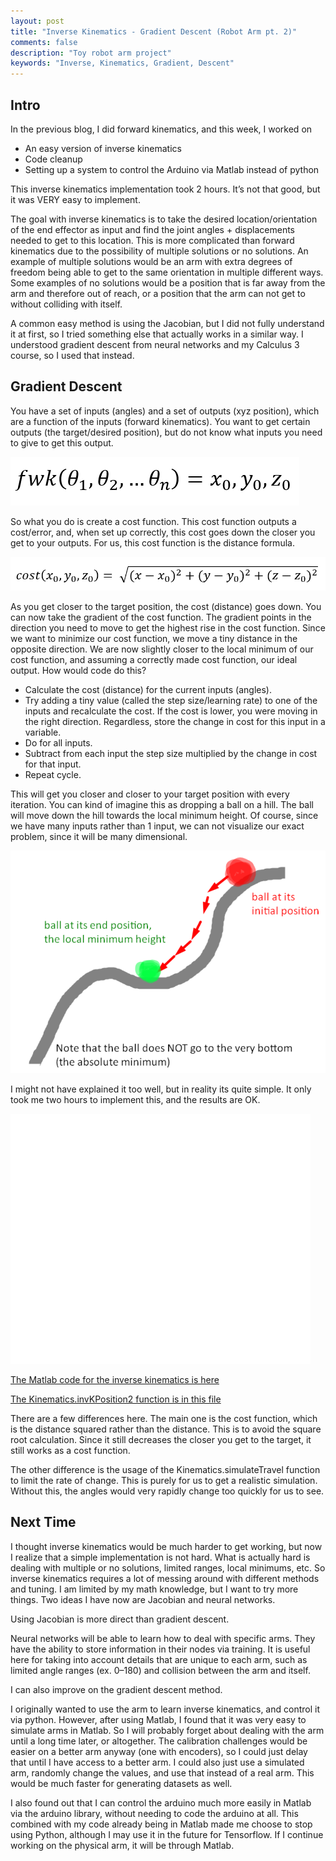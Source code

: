 ```yaml
---
layout: post
title: "Inverse Kinematics - Gradient Descent (Robot Arm pt. 2)"
comments: false
description: "Toy robot arm project"
keywords: "Inverse, Kinematics, Gradient, Descent"
---
```


## Intro 

In the previous blog, I did forward kinematics, and this week, I worked on

* An easy version of inverse kinematics
* Code cleanup
* Setting up a system to control the Arduino via Matlab instead of python

This inverse kinematics implementation took 2 hours. It’s not that good, but it was VERY easy to implement.

The goal with inverse kinematics is to take the desired location/orientation of the end effector as input and find the joint angles + displacements needed to get to this location. This is more complicated than forward kinematics due to the possibility of multiple solutions or no solutions. An example of multiple solutions would be an arm with extra degrees of freedom being able to get to the same orientation in multiple different ways. Some examples of no solutions would be a position that is far away from the arm and therefore out of reach, or a position that the arm can not get to without colliding with itself.

A common easy method is using the Jacobian, but I did not fully understand it at first, so I tried something else that actually works in a similar way. I understood gradient descent from neural networks and my Calculus 3 course, so I used that instead.

## Gradient Descent

You have a set of inputs (angles) and a set of outputs (xyz position), which are a function of the inputs (forward kinematics). You want to get certain outputs (the target/desired position), but do not know what inputs you need to give to get this output.

![Figure](/assets/images/InverseKinematicsGradientDescent/FwkFormula.png)

So what you do is create a cost function. This cost function outputs a cost/error, and, when set up correctly, this cost goes down the closer you get to your outputs. For us, this cost function is the distance formula.

![Figure](/assets/images/InverseKinematicsGradientDescent/CostFunctionFormula.png)

As you get closer to the target position, the cost (distance) goes down. You can now take the gradient of the cost function. The gradient points in the direction you need to move to get the highest rise in the cost function. Since we want to minimize our cost function, we move a tiny distance in the opposite direction. We are now slightly closer to the local minimum of our cost function, and assuming a correctly made cost function, our ideal output. How would code do this?

* Calculate the cost (distance) for the current inputs (angles).
* Try adding a tiny value (called the step size/learning rate) to one of the inputs and recalculate the cost. If the cost is lower, you were moving in the right direction. Regardless, store the change in cost for this input in a variable.
* Do for all inputs.
* Subtract from each input the step size multiplied by the change in cost for that input.
* Repeat cycle.

This will get you closer and closer to your target position with every iteration. You can kind of imagine this as dropping a ball on a hill. The ball will move down the hill towards the local minimum height. Of course, since we have many inputs rather than 1 input, we can not visualize our exact problem, since it will be many dimensional.

![Figure](/assets/images/InverseKinematicsGradientDescent/BallExample.png)

I might not have explained it too well, but in reality its quite simple. It only took me two hours to implement this, and the results are OK.

![Figure](/assets/images/InverseKinematicsGradientDescent/simulation.webp)

[The Matlab code for the inverse kinematics is here](https://github.com/ZeroVocabulary/InverseKinematicsStuff/blob/master/invk1.m)

[The Kinematics.invKPosition2 function is in this file](https://github.com/ZeroVocabulary/InverseKinematicsStuff/blob/master/Kinematics.m)

There are a few differences here. The main one is the cost function, which is the distance squared rather than the distance. This is to avoid the square root calculation. Since it still decreases the closer you get to the target, it still works as a cost function.

The other difference is the usage of the Kinematics.simulateTravel function to limit the rate of change. This is purely for us to get a realistic simulation. Without this, the angles would very rapidly change too quickly for us to see.

## Next Time

I thought inverse kinematics would be much harder to get working, but now I realize that a simple implementation is not hard. What is actually hard is dealing with multiple or no solutions, limited ranges, local minimums, etc. So inverse kinematics requires a lot of messing around with different methods and tuning. I am limited by my math knowledge, but I want to try more things. Two ideas I have now are Jacobian and neural networks.

Using Jacobian is more direct than gradient descent.

Neural networks will be able to learn how to deal with specific arms. They have the ability to store information in their nodes via training. It is useful here for taking into account details that are unique to each arm, such as limited angle ranges (ex. 0–180) and collision between the arm and itself.

I can also improve on the gradient descent method.

I originally wanted to use the arm to learn inverse kinematics, and control it via python. However, after using Matlab, I found that it was very easy to simulate arms in Matlab. So I will probably forget about dealing with the arm until a long time later, or altogether. The calibration challenges would be easier on a better arm anyway (one with encoders), so I could just delay that until I have access to a better arm. I could also just use a simulated arm, randomly change the values, and use that instead of a real arm. This would be much faster for generating datasets as well.

I also found out that I can control the arduino much more easily in Matlab via the arduino library, without needing to code the arduino at all. This combined with my code already being in Matlab made me choose to stop using Python, although I may use it in the future for Tensorflow. If I continue working on the physical arm, it will be through Matlab.